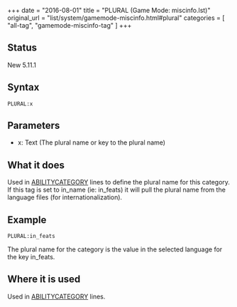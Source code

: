 +++
date = "2016-08-01"
title = "PLURAL (Game Mode: miscinfo.lst)"
original_url = "list/system/gamemode-miscinfo.html#plural"
categories = [ "all-tag", "gamemode-miscinfo-tag" ]
+++

## Status

New 5.11.1

## Syntax

`PLURAL:x`

## Parameters

-   x: Text (The plural name or key to the plural name)



What it does
------------

Used in
[ABILITYCATEGORY](/list/system/gamemode-miscinfo/abilitycategory.html)
lines to define the plural name for this category. If this tag is set to
in\_name (ie: in\_feats) it will pull the plural name from the language
files (for internationalization).

Example
-------

`PLURAL:in_feats`

The plural name for the category is the value in the selected language
for the key in\_feats.

Where it is used
----------------

Used in
[ABILITYCATEGORY](/list/system/gamemode-miscinfo/abilitycategory.html)
lines.

